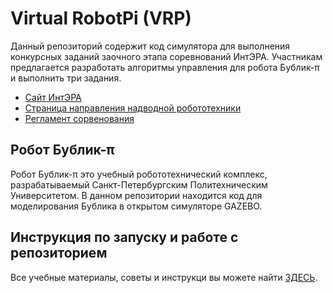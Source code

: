 # Virtual RobotPi (VRP)
Данный репозиторий содержит код симулятора для выполнения конкурсных заданий заочного этапа соревнований ИнтЭРА. Участникам предлагается разработать алгоритмы управления для робота Бублик-π и выполнить три задания. 

* [Сайт ИнтЭРА](https://интэра.рф/)
* [Страница направления надводной робототехники](https://интэра.рф/directions/7)
* [Регламент сорвенования]() 

## Робот Бублик-π
Робот Бублик-π это учебный робототехнический комплекс, разрабатываемый Санкт-Петербургским Политехническим Университетом. В данном репозитории находится код для моделирования Бублика в открытом симуляторе GAZEBO. 

## Инструкция по запуску и работе с репозиторием 
Все учебные материалы, советы и инструкци вы можете найти [ЗДЕСЬ](https://github.com/Bogdanov-am/vrp/wiki).
